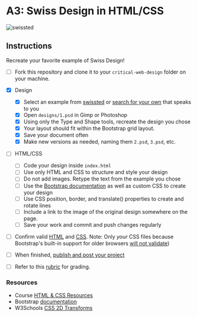 # A3: Swiss Design in HTML/CSS


![swissted](assets/img/swissted.png)

## Instructions
Recreate your favorite example of Swiss Design!


- [ ] Fork this repository and clone it to your `critical-web-design` folder on your machine.
- [x] Design
  - [x] Select an example from [swissted](https://www.swissted.com/) or [search for your own](https://duckduckgo.com/?q=swiss+design+examples&iax=images&ia=images) that speaks to you
  - [x] Open `designs/1.psd` in Gimp or Photoshop
  - [x] Using only the Type and Shape tools, recreate the design you chose
  - [x] Your layout should fit within the Bootstrap grid layout.
  - [x] Save your document often
  - [x] Make new versions as needed, naming them `2.psd`, `3.psd`, etc.
- [ ] HTML/CSS
  - [ ] Code your design inside `index.html`
  - [ ] Use only HTML and CSS to structure and style your design
  - [ ] Do not add images. Retype the text from the example you chose
  - [ ] Use the [Bootstrap documentation](https://getbootstrap.com/docs/) as well as custom CSS to create your design
  - [ ] Use CSS position, border, and translate() properties to create and rotate lines
  - [ ] Include a link to the image of the original design somewhere on the page.
  - [ ] Save your work and commit and push changes regularly
- [ ] Confirm valid [HTML](https://validator.w3.org/) and [CSS](https://jigsaw.w3.org/css-validator/). Note: Only *your* CSS files because Bootstrap's built-in support for older browsers [will not validate](https://getbootstrap.com/docs/4.5/getting-started/introduction/))
- [ ] When finished, [publish and post your project](https://docs.google.com/document/d/17U_zmzM_eML_qkG0PaOdDRcEk3YEmbiQ1TyNnbAM08k/edit)
- [ ] Refer to this [rubric](https://docs.google.com/document/d/1daQKCtPQCRhu2RhqHZbqBKVeJP7OcyCypLadfn14zBA/edit) for grading.




### Resources

- Course [HTML & CSS Resources](https://github.com/omundy/critical-web-design/blob/master/README.md#html--css)
- Bootstrap [documentation](https://getbootstrap.com/docs/)
- W3Schools [CSS 2D Transforms](https://www.w3schools.com/Css/css3_2dtransforms.asp)
